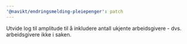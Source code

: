 ```yaml
---
'@navikt/endringsmelding-pleiepenger': patch
---
```


Utvide log til amplitude til å inkludere antall ukjente arbeidsgivere - dvs. arbeidsgivere ikke i saken.
